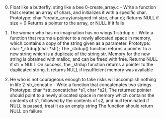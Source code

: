 0. Float like a butterfly, sting like a bee 
	0-create_array.c - Write a function that creates an array of chars, and initializes it with a specific char.
		Prototype: char *create_array(unsigned int size, char c);
		Returns NULL if size = 0
		Returns a pointer to the array, or NULL if it fails

1. The woman who has no imagination has no wings 
	1-strdup.c - Write a function that returns a pointer to a newly allocated space in memory, which contains a copy of the string given as a parameter.
		Prototype: char *_strdup(char *str);
		The _strdup() function returns a pointer to a new string which is a duplicate of the string str. Memory for the new string is obtained with malloc, and can be freed with free.
		Returns NULL if str = NULL
		On success, the _strdup function returns a pointer to the duplicated string. It returns NULL if insufficient memory was available

2. He who is not courageous enough to take risks will accomplish nothing in life 
2-str_concat.c - Write a function that concatenates two strings.
	Prototype: char *str_concat(char *s1, char *s2);
	The returned pointer should point to a newly allocated space in memory which contains the contents of s1, followed by the contents of s2, and null terminated
	if NULL is passed, treat it as an empty string
	The function should return NULL on failure
